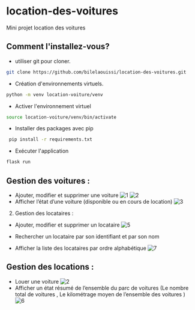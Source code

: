 # location-des-voitures
Mini projet location des voitures

## Comment l'installez-vous?
- utiliser git pour cloner.
```bash
git clone https://github.com/bilelaouissi/location-des-voitures.git
```
- Création d'environnements virtuels.
```bash
python -m venv location-voiture/venv
```
- Activer l'environnement virtuel
```bash
source location-voiture/venv/bin/activate
```
- Installer des packages avec pip
```bash
 pip install -r requirements.txt
 ```
- Exécuter l'application
```bash
flask run
 ```
 
## Gestion des voitures :
- Ajouter, modifier et supprimer une voiture 
![1](https://user-images.githubusercontent.com/24235276/147363439-2bb286c4-94dd-40f6-baa9-d4707262067d.png)
![2](https://user-images.githubusercontent.com/24235276/147363467-d6d56b1b-54ac-493b-a333-5e6261b2e1d2.png)
- Afficher l’état d’une voiture (disponible ou en cours de location)
![3](https://user-images.githubusercontent.com/24235276/147363478-c6621ba4-6fbb-4feb-8e10-f2f9d1da7d78.png)

2) Gestion des locataires :
- Ajouter, modifier et supprimer un locataire
![5](https://user-images.githubusercontent.com/24235276/147363916-889a8a4f-ba7c-4628-a993-1b0a04ae91ee.png)

- Rechercher un locataire par son identifiant et par son nom
- Afficher la liste des locataires par ordre alphabétique
![7](https://user-images.githubusercontent.com/24235276/147363623-48bf2b02-01ad-455f-953b-4063000fca63.png)

## Gestion des locations :
- Louer une voiture
![2](https://user-images.githubusercontent.com/24235276/147364030-ec2d3ff6-946c-46b6-abdf-f973a5d3a9be.png)
- Afficher un état résumé de l’ensemble du parc de voitures (Le nombre total de voitures , Le kilométrage moyen de l’ensemble des voitures )
![6](https://user-images.githubusercontent.com/24235276/147364087-f458e4af-1e8b-41be-a818-d899f6fb5bb7.png)
